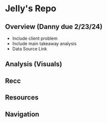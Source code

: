 # Jelly's Repo 

## Overview (Danny due 2/23/24)
- Include client problem
- Include main takeaway analysis
- Data Source Link 

## Analysis (Visuals) 

## Recc

## Resources 

## Navigation 
